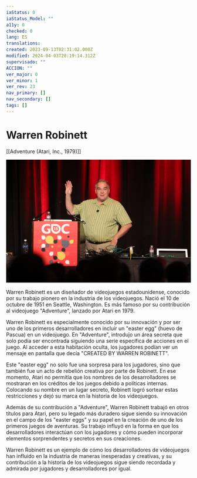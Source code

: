 ```yaml
---
iaStatus: 0
iaStatus_Model: ""
a11y: 0
checked: 0
lang: ES
translations: 
created: 2023-09-13T02:31:02.000Z
modified: 2024-04-03T20:19:14.312Z
supervisado: ""
ACCION: ""
ver_major: 0
ver_minor: 1
ver_rev: 23
nav_primary: []
nav_secondary: []
tags: []
---
```

# Warren Robinett

[[Adventure (Atari, Inc., 1979)]]

![Warren Robinett - Image from Wikipedia](PublicBrain/_resources/Warren%20Robinett/7750f47be10903fc6120b8b1e5219221_MD5.jpg)

Warren Robinett es un diseñador de videojuegos estadounidense, conocido por su trabajo pionero en la industria de los videojuegos. Nació el 10 de octubre de 1951 en Seattle, Washington. Es más famoso por su contribución al videojuego "Adventure", lanzado por Atari en 1979.

Warren Robinett es especialmente conocido por su innovación y por ser uno de los primeros desarrolladores en incluir un "easter egg" (huevo de Pascua) en un videojuego. En "Adventure", introdujo un área secreta que solo podía ser encontrada siguiendo una serie específica de acciones en el juego. Al acceder a esta habitación oculta, los jugadores podían ver un mensaje en pantalla que decía "CREATED BY WARREN ROBINETT".

Este "easter egg" no solo fue una sorpresa para los jugadores, sino que también fue un acto de rebelión creativa por parte de Robinett. En ese momento, Atari no permitía que los nombres de los desarrolladores se mostraran en los créditos de los juegos debido a políticas internas. Colocando su nombre en un lugar secreto, Robinett logró sortear estas restricciones y dejó su marca en la historia de los videojuegos.

Además de su contribución a "Adventure", Warren Robinett trabajó en otros títulos para Atari, pero su legado más duradero sigue siendo su innovación en el campo de los "easter eggs" y su papel en la creación de uno de los primeros juegos de aventuras. Su trabajo influyó en la forma en que los desarrolladores interactúan con los jugadores y cómo pueden incorporar elementos sorprendentes y secretos en sus creaciones.

Warren Robinett es un ejemplo de cómo los desarrolladores de videojuegos han influido en la industria de maneras inesperadas y creativas, y su contribución a la historia de los videojuegos sigue siendo recordada y admirada por jugadores y desarrolladores por igual.